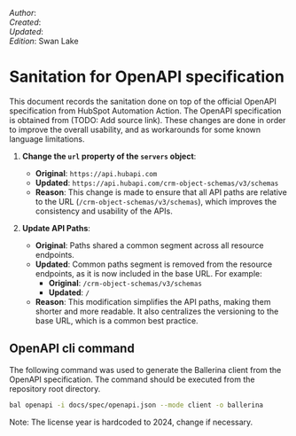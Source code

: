 _Author_:  <!-- TODO: Add author name --> \
_Created_: <!-- TODO: Add date --> \
_Updated_: <!-- TODO: Add date --> \
_Edition_: Swan Lake

# Sanitation for OpenAPI specification

This document records the sanitation done on top of the official OpenAPI specification from HubSpot Automation Action. 
The OpenAPI specification is obtained from (TODO: Add source link).
These changes are done in order to improve the overall usability, and as workarounds for some known language limitations.


1. **Change the `url` property of the `servers` object**:
   - **Original**: `https://api.hubapi.com`
   - **Updated**: `https://api.hubapi.com/crm-object-schemas/v3/schemas`
   - **Reason**: This change is made to ensure that all API paths are relative to the URL (`/crm-object-schemas/v3/schemas`), which improves the consistency and usability of the APIs.


2. **Update API Paths**:
   - **Original**: Paths shared a common segment across all resource endpoints.
   - **Updated**:  Common paths segment is removed from the resource endpoints, as it is now included in the base URL. For example:
     - **Original**: `/crm-object-schemas/v3/schemas`
     - **Updated**: `/`
   - **Reason**: This modification simplifies the API paths, making them shorter and more readable. It also centralizes the versioning to the base URL, which is a common best practice.

## OpenAPI cli command

The following command was used to generate the Ballerina client from the OpenAPI specification. The command should be executed from the repository root directory.

```bash
bal openapi -i docs/spec/openapi.json --mode client -o ballerina
```
Note: The license year is hardcoded to 2024, change if necessary.